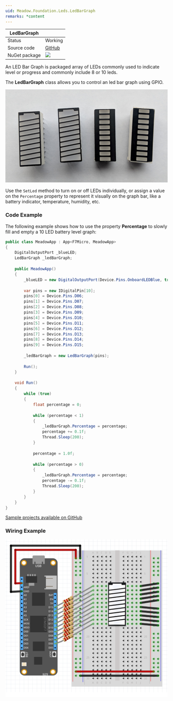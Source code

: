 ```yaml
---
uid: Meadow.Foundation.Leds.LedBarGraph
remarks: *content
---
```


| LedBarGraph |             |
|-------------|-------------|
| Status      | Working     |
| Source code | [GitHub](https://github.com/WildernessLabs/Meadow.Foundation/tree/master/Source/Meadow.Foundation.Core/Leds/) |
| NuGet package | <img src="https://img.shields.io/nuget/v/Meadow.Foundation.svg?label=Meadow.Foundation" style="width: auto;" /> |

An LED Bar Graph is packaged array of LEDs commonly used to indicate level or progress and commonly include 8 or 10 leds.

The **LedBarGraph** class allows you to control an led bar graph using GPIO.

![](../../API_Assets/Meadow.Foundation.Leds.LedBarGraph/img_LedBarGraph.jpg)

Use the `SetLed` method to turn on or off LEDs individually, or assign a value on the `Percentage` property to represent it visually on the graph bar, like a battery indicator, temperature, humidity, etc.  

### Code Example

The following example shows how to use the property **Percentage** to slowly fill and empty a 10 LED battery level graph:

```csharp
public class MeadowApp : App<F7Micro, MeadowApp>
{
    DigitalOutputPort _blueLED;
    LedBarGraph _ledBarGraph;

    public MeadowApp()
    {
        _blueLED = new DigitalOutputPort(Device.Pins.OnboardLEDBlue, true);

        var pins = new IDigitalPin[10];
        pins[0] = Device.Pins.D06;
        pins[1] = Device.Pins.D07;
        pins[2] = Device.Pins.D08;
        pins[3] = Device.Pins.D09;
        pins[4] = Device.Pins.D10;
        pins[5] = Device.Pins.D11;
        pins[6] = Device.Pins.D12;
        pins[7] = Device.Pins.D13;
        pins[8] = Device.Pins.D14;
        pins[9] = Device.Pins.D15;

        _ledBarGraph = new LedBarGraph(pins);

        Run();
    }

    void Run()
    {
        while (true)
        {
            float percentage = 0;

            while (percentage < 1)
            {
                _ledBarGraph.Percentage = percentage;
                percentage += 0.1f;
                Thread.Sleep(200);                    
            }

            percentage = 1.0f;

            while (percentage > 0)
            {
                _ledBarGraph.Percentage = percentage;
                percentage -= 0.1f;
                Thread.Sleep(200);                    
            }
        }
    }
}
```

[Sample projects available on GitHub](https://github.com/WildernessLabs/Meadow.Foundation/tree/master/Source/Meadow.Foundation.Core.Samples) 

### Wiring Example

![](../../API_Assets/Meadow.Foundation.Leds.LedBarGraph/LedBarGraph.svg)